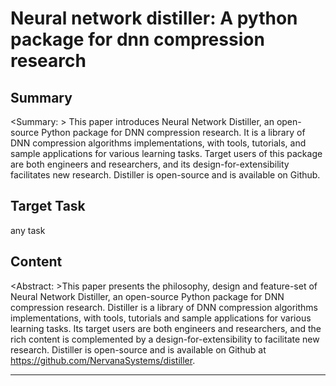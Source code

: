 # Neural network distiller: A python package for dnn compression research

## Summary

<Summary: > This paper introduces Neural Network Distiller, an open-source Python package for DNN compression research. It is a library of DNN compression algorithms implementations, with tools, tutorials, and sample applications for various learning tasks. Target users of this package are both engineers and researchers, and its design-for-extensibility facilitates new research. Distiller is open-source and is available on Github.


## Target Task

any task

## Content

<Abstract: >This paper presents the philosophy, design and feature-set of Neural Network Distiller, an open-source Python package for DNN compression research. Distiller is a library of DNN compression algorithms implementations, with tools, tutorials and sample applications for various learning tasks. Its target users are both engineers and researchers, and the rich content is complemented by a design-for-extensibility to facilitate new research. Distiller is open-source and is available on Github at https://github.com/NervanaSystems/distiller.



---

